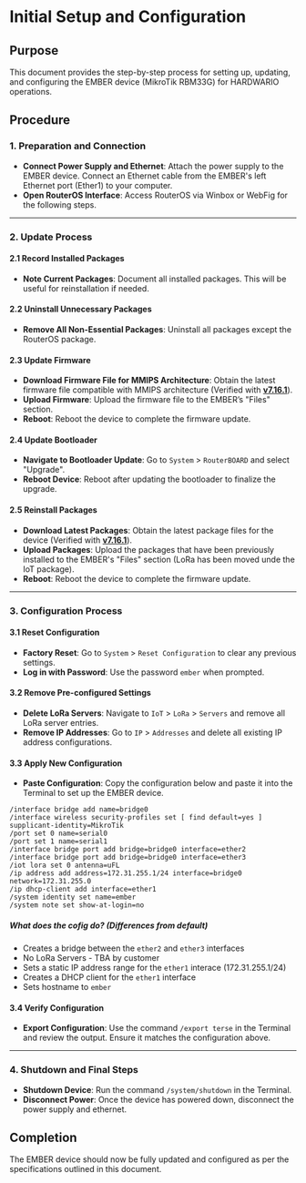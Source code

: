 # Initial Setup and Configuration


## Purpose

This document provides the step-by-step process for setting up, updating, and configuring the EMBER device (MikroTik RBM33G) for HARDWARIO operations.

## Procedure


### 1. Preparation and Connection

   - **Connect Power Supply and Ethernet**: Attach the power supply to the EMBER device. Connect an Ethernet cable from the EMBER's left Ethernet port (Ether1) to your computer.
   - **Open RouterOS Interface**: Access RouterOS via Winbox or WebFig for the following steps.

---

### 2. Update Process


#### 2.1 Record Installed Packages

   - **Note Current Packages**: Document all installed packages. This will be useful for reinstallation if needed.

#### 2.2 Uninstall Unnecessary Packages

   - **Remove All Non-Essential Packages**: Uninstall all packages except the RouterOS package.

#### 2.3 Update Firmware

   - **Download Firmware File for MMIPS Architecture**: Obtain the latest firmware file compatible with MMIPS architecture (Verified with [**v7.16.1**](pathname:///download/routeros-7.16.1-mmips.npk)).
   - **Upload Firmware**: Upload the firmware file to the EMBER’s "Files" section.
   - **Reboot**: Reboot the device to complete the firmware update.

#### 2.4 Update Bootloader

   - **Navigate to Bootloader Update**: Go to `System` > `RouterBOARD` and select "Upgrade".
   - **Reboot Device**: Reboot after updating the bootloader to finalize the upgrade.

#### 2.5 Reinstall Packages

   - **Download Latest Packages**: Obtain the latest package files for the device (Verified with [**v7.16.1**](pathname:///download/all_packages-mmips-7.16.1.zip)).
   - **Upload Packages**: Upload the packages that have been previously installed to the EMBER's "Files" section (LoRa has been moved unde the IoT package).
   - **Reboot**: Reboot the device to complete the firmware update.

---

### 3. Configuration Process


#### 3.1 Reset Configuration

   - **Factory Reset**: Go to `System` > `Reset Configuration` to clear any previous settings.
   - **Log in with Password**: Use the password `ember` when prompted.

#### 3.2 Remove Pre-configured Settings

   - **Delete LoRa Servers**: Navigate to `IoT` > `LoRa` > `Servers` and remove all LoRa server entries.
   - **Remove IP Addresses**: Go to `IP` > `Addresses` and delete all existing IP address configurations.

#### 3.3 Apply New Configuration

   - **Paste Configuration**: Copy the configuration below and paste it into the Terminal to set up the EMBER device.

  ```
  /interface bridge add name=bridge0
  /interface wireless security-profiles set [ find default=yes ] supplicant-identity=MikroTik
  /port set 0 name=serial0
  /port set 1 name=serial1
  /interface bridge port add bridge=bridge0 interface=ether2
  /interface bridge port add bridge=bridge0 interface=ether3
  /iot lora set 0 antenna=uFL
  /ip address add address=172.31.255.1/24 interface=bridge0 network=172.31.255.0
  /ip dhcp-client add interface=ether1
  /system identity set name=ember
  /system note set show-at-login=no
   ```

##### What does the cofig do? (Differences from default)

 - Creates a bridge between the `ether2` and `ether3` interfaces
 - No LoRa Servers - TBA by customer
 - Sets a static IP address range for the `ether1` interace (172.31.255.1/24)
 - Creates a DHCP client for the `ether1` interface
 - Sets hostname to `ember`

#### 3.4 Verify Configuration

   - **Export Configuration**: Use the command `/export terse` in the Terminal and review the output. Ensure it matches the configuration above.

---

### 4. Shutdown and Final Steps

   - **Shutdown Device**: Run the command `/system/shutdown` in the Terminal.
   - **Disconnect Power**: Once the device has powered down, disconnect the power supply and ethernet.

## Completion

The EMBER device should now be fully updated and configured as per the specifications outlined in this document.
